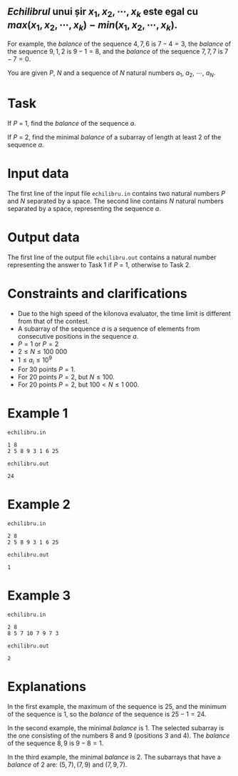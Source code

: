 ## *Echilibrul* unui șir $x_1, x_2, \cdots, x_k$ este egal cu $max (x_1, x_2, \cdots, x_k) - min (x_1, x_2, \cdots, x_k)$.

For example, the *balance* of the sequence $4, 7, 6$ is $7 - 4 = 3$, the *balance* of the sequence $9, 1, 2$ is $9 - 1 = 8$, and the *balance* of the sequence $7, 7, 7$ is $7 - 7 = 0$.

You are given $P$, $N$ and a sequence of $N$ natural numbers $a_1$, $a_2$, $\cdots$, $a_N$.

# Task

If $P$ = 1, find the *balance* of the sequence $a$.

If $P$ = 2, find the minimal *balance* of a subarray of length at least $2$ of the sequence $a$.

# Input data
The first line of the input file `echilibru.in` contains two natural numbers $P$ and $N$ separated by a space. The second line contains $N$ natural numbers separated by a space, representing the sequence $a$.

# Output data

The first line of the output file `echilibru.out` contains a natural number representing the answer to Task 1 if $P$ = 1, otherwise to Task 2.

# Constraints and clarifications
* Due to the high speed of the kilonova evaluator, the time limit is different from that of the contest.
* A subarray of the sequence $a$ is a sequence of elements from consecutive positions in the sequence $a$.
* $P = 1$ or $P = 2$
* $2 \leq N \leq 100\ 000$
* $1 \leq a_i \leq 10^9$
* For 30 points $P = 1$.
* For 20 points $P = 2$, but $N \leq 100$.
* For 20 points $P = 2$, but $100 < N \leq 1\ 000$.

# Example 1
`echilibru.in`
```
1 8
2 5 8 9 3 1 6 25
```
`echilibru.out`
```
24
```
# Example 2
`echilibru.in`
```
2 8
2 5 8 9 3 1 6 25
```
`echilibru.out`
```
1
```
# Example 3
`echilibru.in`
```
2 8
8 5 7 10 7 9 7 3
```
`echilibru.out`
```
2
```

# Explanations
In the first example, the maximum of the sequence is $25$, and the minimum of the sequence is $1$, so the *balance* of the sequence is $25 - 1 = 24$.

In the second example, the minimal *balance* is 1. The selected subarray is the one consisting of the numbers $8$ and $9$ (positions $3$ and $4$). The *balance* of the sequence $8, 9$ is $9 - 8 = 1$.

In the third example, the minimal *balance* is 2. The subarrays that have a *balance* of 2 are: $(5, 7), (7, 9)$ and $(7, 9, 7)$.